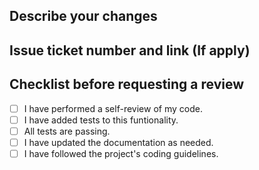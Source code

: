 ## Describe your changes

## Issue ticket number and link (If apply)

## Checklist before requesting a review

- [ ] I have performed a self-review of my code.
- [ ] I have added tests to this funtionality.
- [ ] All tests are passing.
- [ ] I have updated the documentation as needed.
- [ ] I have followed the project's coding guidelines.
